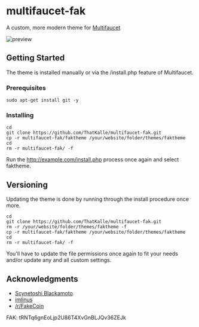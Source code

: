 # multifaucet-fak

A custom, more modern theme for [Multifaucet](https://github.com/tuaris/multifaucet)

![preview](https://github.com/ThatKalle/multifaucet-fak/blob/master/demo/screenshot.jpg)

## Getting Started

The theme is installed manually or via the /install.php feature of Multifaucet.

### Prerequisites

```
sudo apt-get install git -y
```

### Installing

```
cd
git clone https://github.com/ThatKalle/multifaucet-fak.git 
cp -r multifaucet-fak/faktheme /your/website/folder/themes/faktheme
cd
rm -r multifaucet-fak/ -f
```

Run the http://example.com/install.php process once again and select faktheme.

## Versioning

Updating the theme is done by running through the install procedure once more.

```
cd
git clone https://github.com/ThatKalle/multifaucet-fak.git
rm -r /your/website/folder/themes/faktheme -f
cp -r multifaucet-fak/faktheme /your/website/folder/themes/faktheme
cd
rm -r multifaucet-fak/ -f
```

You'll have to update the file permissions once again to fit your needs and/or update any and all custom settings.

## Acknowledgments

* [Scynetoshi Blackamoto](https://github.com/Scyne)
* [imlinus](https://github.com/imlinus)
* [/r/FakeCoin](https://www.reddit.com/r/FakeCoin/)

FAK: tRNTq6gnEoLjp2U86T4XvGnBLJQv36ZEJk
